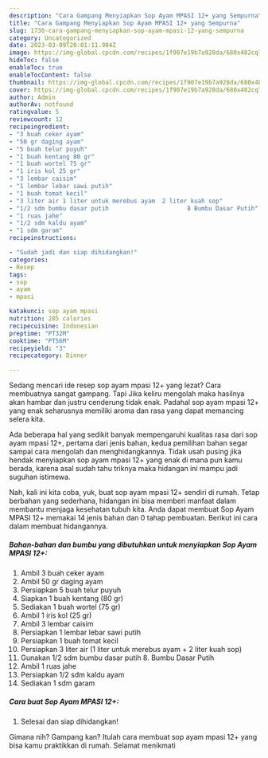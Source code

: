 ```yaml
---
description: "Cara Gampang Menyiapkan Sop Ayam MPASI 12+ yang Sempurna"
title: "Cara Gampang Menyiapkan Sop Ayam MPASI 12+ yang Sempurna"
slug: 1730-cara-gampang-menyiapkan-sop-ayam-mpasi-12-yang-sempurna
category: Uncategorized
date: 2023-03-09T20:01:11.984Z
image: https://img-global.cpcdn.com/recipes/1f907e19b7a928da/680x482cq70/sop-ayam-mpasi-12-foto-resep-utama.jpg
hideToc: false
enableToc: true
enableTocContent: false
thumbnail: https://img-global.cpcdn.com/recipes/1f907e19b7a928da/680x482cq70/sop-ayam-mpasi-12-foto-resep-utama.jpg
cover: https://img-global.cpcdn.com/recipes/1f907e19b7a928da/680x482cq70/sop-ayam-mpasi-12-foto-resep-utama.jpg
author: Admin
authorAv: notfound
ratingvalue: 5
reviewcount: 12
recipeingredient:
- "3 buah ceker ayam"
- "50 gr daging ayam"
- "5 buah telur puyuh"
- "1 buah kentang 80 gr"
- "1 buah wortel 75 gr"
- "1 iris kol 25 gr"
- "3 lembar caisim"
- "1 lembar lebar sawi putih"
- "1 buah tomat kecil"
- "3 liter air 1 liter untuk merebus ayam  2 liter kuah sop"
- "1/2 sdm bumbu dasar putih                      8 Bumbu Dasar Putih"
- "1 ruas jahe"
- "1/2 sdm kaldu ayam"
- "1 sdm garam"
recipeinstructions:

- "Sudah jadi dan siap dihidangkan!"
categories:
- Resep
tags:
- sop
- ayam
- mpasi

katakunci: sop ayam mpasi 
nutrition: 285 calories
recipecuisine: Indonesian
preptime: "PT32M"
cooktime: "PT56M"
recipeyield: "3"
recipecategory: Dinner

---
```



Sedang mencari ide resep sop ayam mpasi 12+ yang lezat? Cara membuatnya sangat gampang. Tapi Jika keliru mengolah maka hasilnya akan hambar dan justru cenderung tidak enak. Padahal sop ayam mpasi 12+ yang enak seharusnya memiliki aroma dan rasa yang dapat memancing selera kita.




Ada beberapa hal yang sedikit banyak mempengaruhi kualitas rasa dari sop ayam mpasi 12+, pertama dari jenis bahan, kedua pemilihan bahan segar sampai cara mengolah dan menghidangkannya. Tidak usah pusing jika hendak menyiapkan sop ayam mpasi 12+ yang enak di mana pun kamu berada, karena asal sudah tahu triknya maka hidangan ini mampu jadi suguhan istimewa.


Nah, kali ini kita coba, yuk, buat sop ayam mpasi 12+ sendiri di rumah. Tetap berbahan yang sederhana, hidangan ini bisa memberi manfaat dalam membantu menjaga kesehatan tubuh kita. Anda dapat membuat Sop Ayam MPASI 12+ memakai 14 jenis bahan dan 0 tahap pembuatan. Berikut ini cara dalam membuat hidangannya.

<!--inarticleads1-->

##### Bahan-bahan dan bumbu yang dibutuhkan untuk menyiapkan Sop Ayam MPASI 12+:

1. Ambil 3 buah ceker ayam
1. Ambil 50 gr daging ayam
1. Persiapkan 5 buah telur puyuh
1. Siapkan 1 buah kentang (80 gr)
1. Sediakan 1 buah wortel (75 gr)
1. Ambil 1 iris kol (25 gr)
1. Ambil 3 lembar caisim
1. Persiapkan 1 lembar lebar sawi putih
1. Persiapkan 1 buah tomat kecil
1. Persiapkan 3 liter air (1 liter untuk merebus ayam + 2 liter kuah sop)
1. Gunakan 1/2 sdm bumbu dasar putih                      8. Bumbu Dasar Putih
1. Ambil 1 ruas jahe
1. Persiapkan 1/2 sdm kaldu ayam
1. Sediakan 1 sdm garam




<!--inarticleads2-->

##### Cara buat Sop Ayam MPASI 12+:


1. Selesai dan siap dihidangkan!



Gimana nih? Gampang kan? Itulah cara membuat sop ayam mpasi 12+ yang bisa kamu praktikkan di rumah. Selamat menikmati
